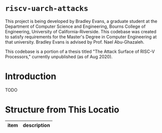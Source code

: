 # `riscv-uarch-attacks`

This project is being developed by Bradley Evans, a graduate student
at the Department of Computer Science and Engineering, Bourns College
of Engineering, University of California-Riverside. This codebase was
created to satisfy requirements for the Master's Degree in Computer
Engineering at that university. Bradley Evans is advised by Prof.
Nael Abu-Ghazaleh.

This codebase is a portion of a thesis titled "The Attack Surface of
RISC-V Processors," currently unpublished (as of Aug 2020).

# Introduction

TODO

# Structure from This Locatio

| item              | description                    |
|-------------------|--------------------------------|
